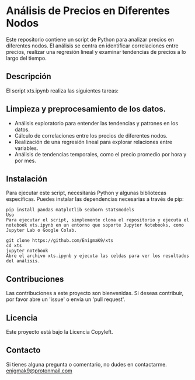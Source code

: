 # Análisis de Precios en Diferentes Nodos
Este repositorio contiene un script de Python para analizar precios en diferentes nodos. El análisis se centra en identificar correlaciones entre precios, realizar una regresión lineal y examinar tendencias de precios a lo largo del tiempo.

## Descripción
El script xts.ipynb realiza las siguientes tareas:

## Limpieza y preprocesamiento de los datos.
- Análisis exploratorio para entender las tendencias y patrones en los datos.
- Cálculo de correlaciones entre los precios de diferentes nodos.
- Realización de una regresión lineal para explorar relaciones entre variables.
- Análisis de tendencias temporales, como el precio promedio por hora y por mes.

## Instalación

Para ejecutar este script, necesitarás Python y algunas bibliotecas específicas. Puedes instalar las dependencias necesarias a través de pip:

```
pip install pandas matplotlib seaborn statsmodels
Uso
Para ejecutar el script, simplemente clona el repositorio y ejecuta el notebook xts.ipynb en un entorno que soporte Jupyter Notebooks, como Jupyter Lab o Google Colab.
```

```
git clone https://github.com/EnigmaK9/xts
cd xts
jupyter notebook
Abre el archivo xts.ipynb y ejecuta las celdas para ver los resultados del análisis.
```

## Contribuciones
Las contribuciones a este proyecto son bienvenidas. Si deseas contribuir, por favor abre un 'issue' o envía un 'pull request'.

## Licencia
Este proyecto está bajo la Licencia Copyleft.

## Contacto
Si tienes alguna pregunta o comentario, no dudes en contactarme.
enigmak9@protonmail.com
